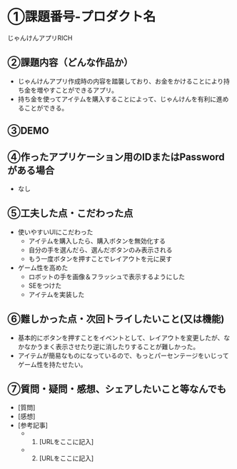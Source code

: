 # ①課題番号-プロダクト名

じゃんけんアプリRICH

## ②課題内容（どんな作品か）

- じゃんけんアプリ作成時の内容を踏襲しており、お金をかけることにより持ち金を増やすことができるアプリ。
- 持ち金を使ってアイテムを購入することによって、じゃんけんを有利に進めることができる。

## ③DEMO



## ④作ったアプリケーション用のIDまたはPasswordがある場合

- なし

## ⑤工夫した点・こだわった点

- 使いやすいUIにこだわった
  - アイテムを購入したら、購入ボタンを無効化する
  - 自分の手を選んだら、選んだボタンのみ表示される
  - もう一度ボタンを押すことでレイアウトを元に戻す
- ゲーム性を高めた
  - ロボットの手を画像＆フラッシュで表示するようにした
  - SEをつけた
  - アイテムを実装した

## ⑥難しかった点・次回トライしたいこと(又は機能)

- 基本的にボタンを押すことをイベントとして、レイアウトを変更したが、なかなかうまく表示させたり逆に消したりすることが難しかった。
- アイテムが簡易なものになっているので、もっとパーセンテージをいじってゲーム性を持たせたい。

## ⑦質問・疑問・感想、シェアしたいこと等なんでも

- [質問]
- [感想]
- [参考記事]
  - 1. [URLをここに記入]
  - 2. [URLをここに記入]
